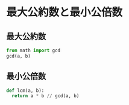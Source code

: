 # 最大公約数と最小公倍数

## 最大公約数

```py
from math import gcd
gcd(a, b)
```

## 最小公倍数

```py
def lcm(a, b):
  return a * b // gcd(a, b)
```

